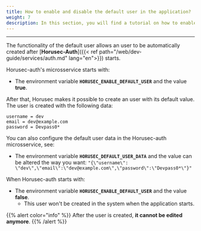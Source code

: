 ```yaml
---
title: How to enable and disable the default user in the application? 
weight: 7
description: In this section, you will find a tutorial on how to enable and disable the default user in Horusec's web application. 
---
```


---

The functionality of the default user allows an user to be automatically created after [**Horusec-Auth**]({{< ref path="/web/dev-guide/services/auth.md" lang="en">}}) starts.

Horusec-auth's microsservice starts with: 

-  The environment variable **`HORUSEC_ENABLE_DEFAULT_USER`** and the value **true**.

After that, Horusec makes it possible to create an user with its default value. The user is created with the following data: 

```text
username = dev
email = dev@example.com
password = Devpass0*
```

You can also configure the default user data in the Horusec-auth microsservice, see: 
- The environment variable **`HORUSEC_DEFAULT_USER_DATA`** and the value can be altered the way you want:
  `"{\"username\": \"dev\",\"email\":\"dev@example.com\",\"password\":\"Devpass0*\"}"`

When Horusec-auth starts with:
- The environment variable **`HORUSEC_ENABLE_DEFAULT_USER`** and the value **false**.
  - This user won't be created in the system when the application starts.


{{% alert color="info" %}}
After the user is created, **it cannot be edited anymore**. 
{{% /alert %}}